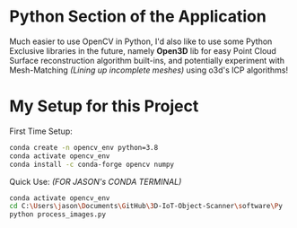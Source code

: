 # Python Section of the Application

Much easier to use OpenCV in Python, I'd also like to use some Python Exclusive libraries in the future, namely **Open3D** lib for easy Point Cloud Surface reconstruction algorithm built-ins, and potentially experiment with Mesh-Matching *(Lining up incomplete meshes)* using o3d's ICP algorithms!


# My Setup for this Project

First Time Setup:

```bash
conda create -n opencv_env python=3.8
conda activate opencv_env
conda install -c conda-forge opencv numpy
```

Quick Use: *(FOR JASON's CONDA TERMINAL)*
```bash
conda activate opencv_env
cd C:\Users\jason\Documents\GitHub\3D-IoT-Object-Scanner\software\Py
python process_images.py
```